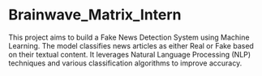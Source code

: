 # Brainwave_Matrix_Intern
This project aims to build a Fake News Detection System using Machine Learning. The model classifies news articles as either Real or Fake based on their textual content. It leverages Natural Language Processing (NLP) techniques and various classification algorithms to improve accuracy.
